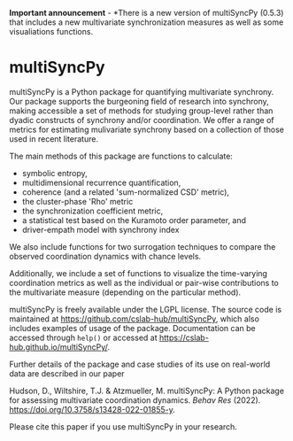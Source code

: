 **Important announcement** - *There is a new version of multiSyncPy (0.5.3) that includes a new multivariate synchronization measures as well as some visualiations functions.

# multiSyncPy

multiSyncPy is a Python package for quantifying multivariate synchrony. Our package supports the burgeoning field of research into synchrony, making accessible a set of methods for studying group-level rather than dyadic constructs of synchrony and/or coordination. We offer a range of metrics for estimating mulivariate synchrony based on a collection of those used in recent literature.

The main methods of this package are functions to calculate:

 * symbolic entropy, 
 * multidimensional recurrence quantification, 
 * coherence (and a related 'sum-normalized CSD' metric),
 * the cluster-phase 'Rho' metric
 * the synchronization coefficient metric,
 * a statistical test based on the Kuramoto order parameter, and
 * driver-empath model with synchrony index

We also include functions for two surrogation techniques to compare the observed coordination dynamics with chance levels.

Additionally, we include a set of functions to visualize the time-varying coordination metrics as well as the individual or pair-wise contributions to the multivariate measure (depending on the particular method).

multiSyncPy is freely available under the LGPL license. The source code is maintained at <https://github.com/cslab-hub/multiSyncPy>, which also includes examples of usage of the package. Documentation can be accessed through `help()` or accessed at <https://cslab-hub.github.io/multiSyncPy/>. 

Further details of the package and case studies of its use on real-world data are described in our paper 

Hudson, D., Wiltshire, T.J. & Atzmueller, M. multiSyncPy: A Python package for assessing multivariate coordination dynamics. *Behav Res* (2022). <https://doi.org/10.3758/s13428-022-01855-y>. 

Please cite this paper if you use multiSyncPy in your research.

